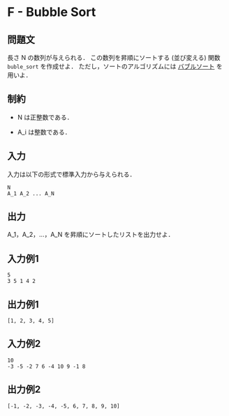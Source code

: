 # F - Bubble Sort

## 問題文

長さ N の数列が与えられる．
この数列を昇順にソートする (並び変える) 関数 `buble_sort` を作成せよ．
ただし，ソートのアルゴリズムには [バブルソート](https://ja.wikipedia.org/wiki/%E3%83%90%E3%83%96%E3%83%AB%E3%82%BD%E3%83%BC%E3%83%88) を用いよ．

## 制約

- N は正整数である．

- A_i は整数である．

## 入力

入力は以下の形式で標準入力から与えられる．

```
N
A_1 A_2 ... A_N
```

## 出力

A_1，A_2，...，A_N を昇順にソートしたリストを出力せよ．

## 入力例1

```
5
3 5 1 4 2
```

## 出力例1

```
[1, 2, 3, 4, 5]
```

## 入力例2

```
10
-3 -5 -2 7 6 -4 10 9 -1 8
```

## 出力例2

```
[-1, -2, -3, -4, -5, 6, 7, 8, 9, 10]
```
